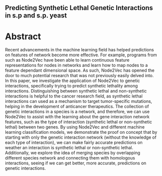 Predicting Synthetic Lethal Genetic Interactions in s.p and s.p. yeast
----
# Abstract

Recent advancements in the machine learning field has helped predictions on features of network become more effective. For example, programs from such as Node2Vec have been able to learn continuous feature representations for nodes in networks and learn how to map nodes to a feature dependant dimensional space. As such, Node2Vec has opened the door to much potential research that was not previously easily delved into. In this paper, we investigate the application of Node2Vec to genetic interactions, specifically trying to predict synthetic lethality among interactions. Distinguishing between synthetic lethal and non-synthetic interactions is helpful to the cancer research field, as synthetic lethal interactions can used as a mechanism to target tumor-specific mutations, helping in the development of anticancer therapeutics. The collection of genetic interactions in a species is a network, and therefore, we can use Node2Vec to assist with the learning about the gene interaction network features, such as the type of interaction (synthetic lethal or non-synthetic lethal) between two genes. By using Node2Vec and different machine learning classification models, we demonstrate the proof on concept that by starting with only the genetic interaction network (without the knowledge of each type of interaction), we can make fairly accurate predictions on weather an interaction is synthetic lethal or non-synthetic lethal. Additionally, we explore the idea of merging species by overlapping different species network and connecting them with homologous interactions, seeing if we can get better, more accurate, predictions on genetic interactions.



